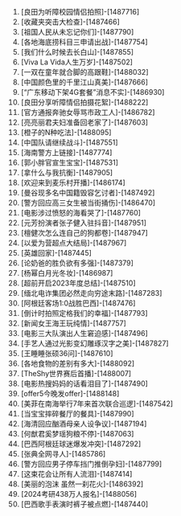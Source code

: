 
1. [良田为听障校园情侣拍照]-[1487716]
1. [收藏夹突击大检查]-[1487466]
1. [祖国人民从未忘记你们]-[1487790]
1. [各地海底捞科目三申请出战]-[1487754]
1. [我们什么时候去长白山]-[1487855]
1. [Viva La Vida人生万岁]-[1487502]
1. [一双在童年就合脚的高跟鞋]-[1488032]
1. [中国颜色里的千里江山真美]-[1487666]
1. [“广东移动下架4G套餐”消息不实]-[1486930]
1. [良田分享听障情侣拍摄花絮]-[1488222]
1. [官方通报奔驰女辱骂市政工人]-[1486782]
1. [亮亮丽君夫妇准备回老家了]-[1487603]
1. [橙子的N种吃法]-[1488095]
1. [中国队请继续战斗]-[1487551]
1. [海南警方上链接]-[1487774]
1. [郭小胖官宣生宝宝]-[1487531]
1. [拿什么与我抗衡]-[1487905]
1. [欢迎来到麦乐村开播]-[1486174]
1. [曼谷现多名中国籍毁容乞讨者]-[1487492]
1. [警方回应高三女生被当街捅伤]-[1486470]
1. [电影涉过愤怒的海看哭了]-[1487760]
1. [元芳扮演者张子健入驻抖音]-[1487951]
1. [檀健次怎么连自己的狗都卷]-[1487947]
1. [以爱为营超点大结局]-[1487967]
1. [英雄回家]-[1487445]
1. [论奶爸的胜负欲有多强]-[1487379]
1. [杨幂白月光冬妆]-[1486987]
1. [超前开启2023年度总结]-[1487510]
1. [缅北电诈集团必然走向穷途末路]-[1487283]
1. [阿根廷客场1:0战胜巴西]-[1487476]
1. [倒计时拍照定格我们的幸福]-[1487793]
1. [新闻女王海王玩纯情]-[1487757]
1. [电影三大队演出人生窘迫感]-[1487496]
1. [手艺人通过光影变幻雕琢汉字之美]-[1487827]
1. [王睡睡张硕36问]-[1487610]
1. [各地食物的差别有多大]-[1488092]
1. [TheShy世界赛后首播]-[1488007]
1. [电影热搜妈妈的话看泪目了]-[1487490]
1. [offer5今晚发offer]-[1488148]
1. [美菲在南海举行7年来首次联合巡逻]-[1487542]
1. [当宝宝摔碎餐厅的餐具]-[1487990]
1. [海清回应酗酒母亲人设争议]-[1487194]
1. [何猷君奚梦瑶狗粮不停]-[1487063]
1. [巴西阿根廷球迷爆发冲突]-[1487292]
1. [张典全网寻人]-[1485786]
1. [警方回应男子停车挡门推倒孕妇]-[1487799]
1. [这束花会让所有人流泪]-[1487414]
1. [美丽的泡沫 虽然一刹花火]-[1486392]
1. [2024考研438万人报名]-[1488056]
1. [巴西歌手表演时裤子被点燃]-[1487440]